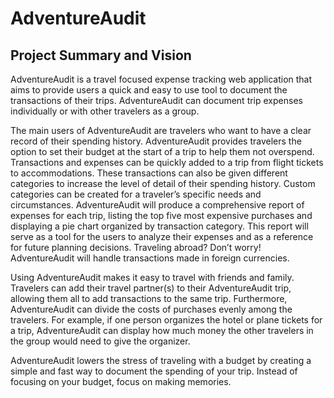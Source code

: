 # AdventureAudit

## Project Summary and Vision

AdventureAudit is a travel focused expense tracking web application that aims to provide users a quick and easy to use tool to document the transactions of their trips. AdventureAudit can document trip expenses individually or with other travelers as a group.

The main users of AdventureAudit are travelers who want to have a clear record of their spending history. AdventureAudit provides travelers the option to set their budget at the start of a trip to help them not overspend. Transactions and expenses can be quickly added to a trip from flight tickets to accommodations. These transactions can also be given different categories to increase the level of detail of their spending history. Custom categories can be created for a traveler’s specific needs and circumstances. AdventureAudit will produce a comprehensive report of expenses for each trip, listing the top five most expensive purchases and displaying a pie chart organized by transaction category. This report will serve as a tool for the users to analyze their expenses and as a reference for future planning decisions. Traveling abroad? Don’t worry! AdventureAudit will handle transactions made in foreign currencies.

Using AdventureAudit makes it easy to travel with friends and family. Travelers can add their travel partner(s) to their AdventureAudit trip, allowing them all to add transactions to the same trip. Furthermore, AdventureAudit can divide the costs of purchases evenly among the travelers. For example, if one person organizes the hotel or plane tickets for a trip, AdventureAudit can display how much money the other travelers in the group would need to give the organizer.

AdventureAudit lowers the stress of traveling with a budget by creating a simple and fast way to document the spending of your trip. Instead of focusing on your budget, focus on making memories.
